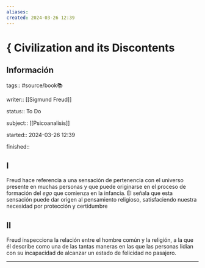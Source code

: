 ```yaml
---
aliases: 
created: 2024-03-26 12:39
---
```

# { Civilization and its Discontents
## Información
tags:: #source/book📚 

writer:: [[Sigmund Freud]]

status:: To Do

subject:: [[Psicoanalisis]]

started:: 2024-03-26 12:39

finished::

## I
Freud hace referencia a una sensación de pertenencia con el universo presente en muchas personas y que puede originarse en el proceso de formación del *ego* que comienza en la infancia. Él señala que esta sensación puede dar origen al pensamiento religioso, satisfaciendo nuestra necesidad por protección y certidumbre

## II
Freud inspecciona la relación entre el hombre común y la religión, a la que él describe como una de las tantas maneras en las que las personas lidian con su incapacidad de alcanzar un estado de felicidad no pasajero. 
___

